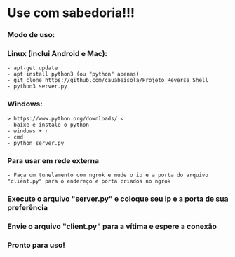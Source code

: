 # Use com sabedoria!!!

### Modo de uso:

### Linux (inclui Android e Mac):
    - apt-get update
    - apt install python3 (ou "python" apenas)
    - git clone https://github.com/cauabeisola/Projeto_Reverse_Shell
    - python3 server.py

### Windows:
    > https://www.python.org/downloads/ <
    - baixe e instale o python
    - windows + r
    - cmd
    - python server.py

### Para usar em rede externa
    - Faça um tunelamento com ngrok e mude o ip e a porta do arquivo "client.py" para o endereço e porta criados no ngrok

### Execute o arquivo "server.py" e coloque seu ip e a porta de sua preferência

### Envie o arquivo "client.py" para a vítima e espere a conexão

### Pronto para uso!